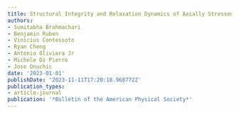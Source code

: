 ```yaml
---
title: Structural Integrity and Relaxation Dynamics of Axially Stressed Chromosomes
authors:
- Sumitabha Brahmachari
- Benjamin Ruben
- Vinicius Contessoto
- Ryan Cheng
- Antonio Oliviera Jr
- Michele Di Pierro
- Jose Onuchic
date: '2023-01-01'
publishDate: '2023-11-11T17:20:18.968772Z'
publication_types:
- article-journal
publication: '*Bulletin of the American Physical Society*'
---
```

